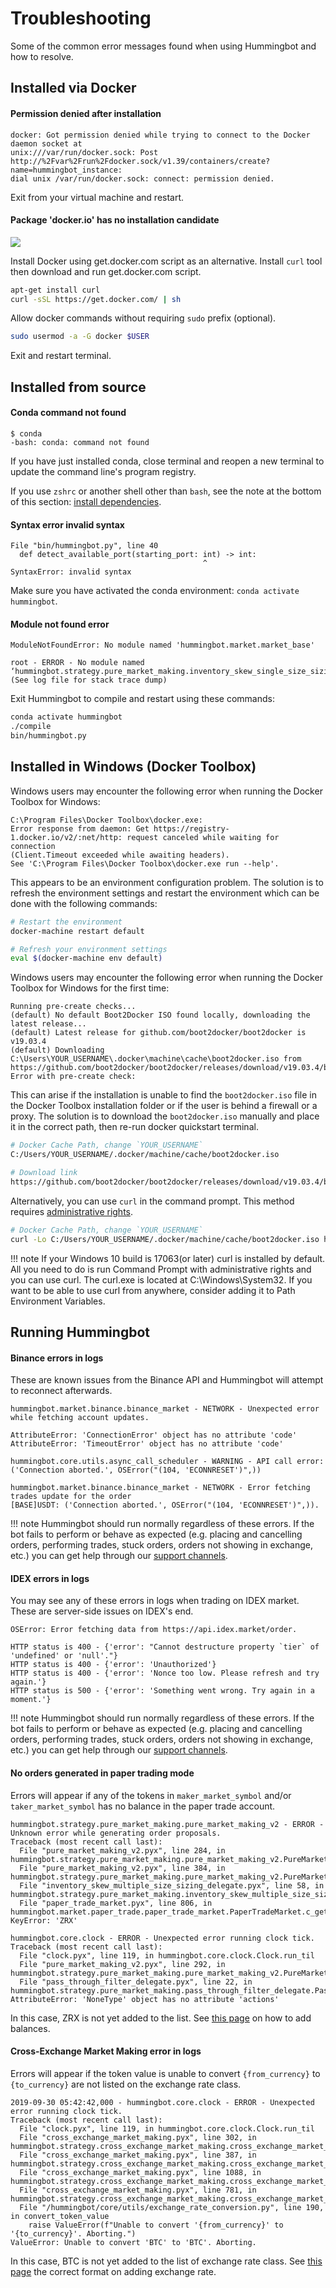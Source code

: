 # Troubleshooting

Some of the common error messages found when using Hummingbot and how to resolve.

## Installed via Docker

#### Permission denied after installation

```
docker: Got permission denied while trying to connect to the Docker daemon socket at
unix:///var/run/docker.sock: Post
http://%2Fvar%2Frun%2Fdocker.sock/v1.39/containers/create?name=hummingbot_instance:
dial unix /var/run/docker.sock: connect: permission denied.
```

Exit from your virtual machine and restart.

#### Package 'docker.io' has no installation candidate

![](/assets/img/package-docker-io.png)

Install Docker using get.docker.com script as an alternative. Install `curl` tool then download and run get.docker.com script.

```bash
apt-get install curl
curl -sSL https://get.docker.com/ | sh
```

Allow docker commands without requiring `sudo` prefix (optional).

```bash
sudo usermod -a -G docker $USER
```

Exit and restart terminal.

## Installed from source

#### Conda command not found

```
$ conda
-bash: conda: command not found
```

If you have just installed conda, close terminal and reopen a new terminal to update the command line's program registry.

If you use `zshrc` or another shell other than `bash`, see the note at the bottom of this section: [install dependencies](/installation/from-source/macos/#part-1-install-dependencies).

#### Syntax error invalid syntax

```
File "bin/hummingbot.py", line 40
  def detect_available_port(starting_port: int) -> int:
                                           ^
SyntaxError: invalid syntax
```

Make sure you have activated the conda environment: `conda activate hummingbot`.

#### Module not found error

```
ModuleNotFoundError: No module named 'hummingbot.market.market_base'

root - ERROR - No module named
‘hummingbot.strategy.pure_market_making.inventory_skew_single_size_sizing_delegate’
(See log file for stack trace dump)
```

Exit Hummingbot to compile and restart using these commands:

```bash
conda activate hummingbot
./compile
bin/hummingbot.py
```

## Installed in Windows (Docker Toolbox)

Windows users may encounter the following error when running the Docker Toolbox for Windows:

```
C:\Program Files\Docker Toolbox\docker.exe:
Error response from daemon: Get https://registry-1.docker.io/v2/:net/http: request canceled while waiting for connection
(Client.Timeout exceeded while awaiting headers).
See 'C:\Program Files\Docker Toolbox\docker.exe run --help'.
```

This appears to be an environment configuration problem. The solution is to refresh the environment settings and restart the environment which can be done with the following commands:

```bash
# Restart the environment
docker-machine restart default

# Refresh your environment settings
eval $(docker-machine env default)
```

Windows users may encounter the following error when running the Docker Toolbox for Windows for the first time:

```
Running pre-create checks...
(default) No default Boot2Docker ISO found locally, downloading the latest release...
(default) Latest release for github.com/boot2docker/boot2docker is v19.03.4
(default) Downloading C:\Users\YOUR_USERNAME\.docker\machine\cache\boot2docker.iso from https://github.com/boot2docker/boot2docker/releases/download/v19.03.4/boot2docker.iso...
Error with pre-create check: 
```

This can arise if the installation is unable to find the `boot2docker.iso` file in the Docker Toolbox installation folder or if the user is behind a firewall or a proxy. The solution is to download the `boot2docker.iso` manually and place it in the correct path, then re-run docker quickstart terminal. 

```bash
# Docker Cache Path, change `YOUR_USERNAME` 
C:/Users/YOUR_USERNAME/.docker/machine/cache/boot2docker.iso

# Download link
https://github.com/boot2docker/boot2docker/releases/download/v19.03.4/boot2docker.iso
```
Alternatively, you can use `curl` in the command prompt. This method requires [administrative rights](https://windows101tricks.com/open-command-prompt-as-administrator-windows-10/).

```bash
# Docker Cache Path, change `YOUR_USERNAME` 
curl -Lo C:/Users/YOUR_USERNAME/.docker/machine/cache/boot2docker.iso https://github.com/boot2docker/boot2docker/releases/download/v19.03.4/boot2docker.iso
```

!!! note
    If your Windows 10 build is 17063(or later) curl is installed by default. All you need to do is run Command Prompt with administrative rights and you can use curl. The curl.exe is located at C:\Windows\System32. If you want to be able to use curl from anywhere, consider adding it to Path Environment Variables.

## Running Hummingbot

#### Binance errors in logs

These are known issues from the Binance API and Hummingbot will attempt to reconnect afterwards.

```
hummingbot.market.binance.binance_market - NETWORK - Unexpected error while fetching account updates.

AttributeError: 'ConnectionError' object has no attribute 'code'
AttributeError: 'TimeoutError' object has no attribute 'code'

hummingbot.core.utils.async_call_scheduler - WARNING - API call error:
('Connection aborted.', OSError("(104, 'ECONNRESET')",))

hummingbot.market.binance.binance_market - NETWORK - Error fetching trades update for the order
[BASE]USDT: ('Connection aborted.', OSError("(104, 'ECONNRESET')",)).
```

!!! note
    Hummingbot should run normally regardless of these errors. If the bot fails to perform or behave as expected (e.g. placing and cancelling orders, performing trades, stuck orders, orders not showing in exchange, etc.) you can get help through our [support channels](/support/index).


#### IDEX errors in logs

You may see any of these errors in logs when trading on IDEX market. These are server-side issues on IDEX's end.

```
OSError: Error fetching data from https://api.idex.market/order.

HTTP status is 400 - {'error': "Cannot destructure property `tier` of 'undefined' or 'null'."}
HTTP status is 400 - {'error': 'Unauthorized'}
HTTP status is 400 - {'error': 'Nonce too low. Please refresh and try again.'}
HTTP status is 500 - {'error': 'Something went wrong. Try again in a moment.'}
```

!!! note
    Hummingbot should run normally regardless of these errors. If the bot fails to perform or behave as expected (e.g. placing and cancelling orders, performing trades, stuck orders, orders not showing in exchange, etc.) you can get help through our [support channels](/support/index).


#### No orders generated in paper trading mode

Errors will appear if any of the tokens in `maker_market_symbol` and/or `taker_market_symbol` has no balance in the paper trade account.

```
hummingbot.strategy.pure_market_making.pure_market_making_v2 - ERROR - Unknown error while generating order proposals.
Traceback (most recent call last):
  File "pure_market_making_v2.pyx", line 284, in hummingbot.strategy.pure_market_making.pure_market_making_v2.PureMarketMakingStrategyV2.c_tick
  File "pure_market_making_v2.pyx", line 384, in hummingbot.strategy.pure_market_making.pure_market_making_v2.PureMarketMakingStrategyV2.c_get_orders_proposal_for_market_info
  File "inventory_skew_multiple_size_sizing_delegate.pyx", line 58, in hummingbot.strategy.pure_market_making.inventory_skew_multiple_size_sizing_delegate.InventorySkewMultipleSizeSizingDelegate.c_get_order_size_proposal
  File "paper_trade_market.pyx", line 806, in hummingbot.market.paper_trade.paper_trade_market.PaperTradeMarket.c_get_available_balance
KeyError: 'ZRX'

hummingbot.core.clock - ERROR - Unexpected error running clock tick.
Traceback (most recent call last):
  File "clock.pyx", line 119, in hummingbot.core.clock.Clock.run_til
  File "pure_market_making_v2.pyx", line 292, in hummingbot.strategy.pure_market_making.pure_market_making_v2.PureMarketMakingStrategyV2.c_tick
  File "pass_through_filter_delegate.pyx", line 22, in hummingbot.strategy.pure_market_making.pass_through_filter_delegate.PassThroughFilterDelegate.c_filter_orders_proposal
AttributeError: 'NoneType' object has no attribute 'actions'
```

In this case, ZRX is not yet added to the list. See [this page](/utilities/paper-trade/#account-balance) on how to add balances.

#### Cross-Exchange Market Making error in logs

Errors will appear if the token value is unable to convert `{from_currency}` to `{to_currency}` are not listed on the exchange rate class.

```
2019-09-30 05:42:42,000 - hummingbot.core.clock - ERROR - Unexpected error running clock tick.
Traceback (most recent call last):
  File "clock.pyx", line 119, in hummingbot.core.clock.Clock.run_til
  File "cross_exchange_market_making.pyx", line 302, in hummingbot.strategy.cross_exchange_market_making.cross_exchange_market_making.CrossExchangeMarketMakingStrategy.c_tick
  File "cross_exchange_market_making.pyx", line 387, in hummingbot.strategy.cross_exchange_market_making.cross_exchange_market_making.CrossExchangeMarketMakingStrategy.c_process_market_pair
  File "cross_exchange_market_making.pyx", line 1088, in hummingbot.strategy.cross_exchange_market_making.cross_exchange_market_making.CrossExchangeMarketMakingStrategy.c_check_and_create_new_orders
  File "cross_exchange_market_making.pyx", line 781, in hummingbot.strategy.cross_exchange_market_making.cross_exchange_market_making.CrossExchangeMarketMakingStrategy.c_get_market_making_price
  File "/hummingbot/core/utils/exchange_rate_conversion.py", line 190, in convert_token_value
    raise ValueError(f"Unable to convert '{from_currency}' to '{to_currency}'. Aborting.")
ValueError: Unable to convert 'BTC' to 'BTC'. Aborting.
```

In this case, BTC is not yet added to the list of exchange rate class. See [this page](/utilities/exchange-rates/#exchange-rate-class) the correct format on adding exchange rate.
